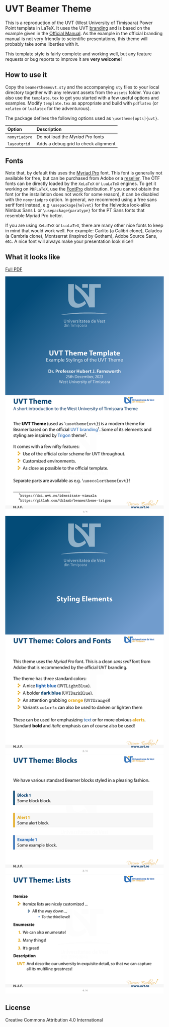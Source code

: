 # UVT Beamer Theme

This is a reproduction of the UVT (West University of Timișoara) Power Point
template in LaTeX. It uses the UVT [branding](https://dci.uvt.ro/identitate-vizuala)
and is based on the example given in the
[Official Manual](https://www.dci.uvt.ro/wp-content/uploads/2019/03/MANUAL-IDENTITATE-NEW-WEB-FINAL-2016-.pdf).
As the example in the official branding manual is not very friendly to scientific
presentations, this theme will probably take some liberties with it.

This template style is fairly complete and working well, but any feature requests
or bug reports to improve it are **very welcome**!

## How to use it

Copy the `beamerthemeuvt.sty` and the accompanying `sty` files to your local
directory together with any relevant assets from the `assets` folder. You can also
use the `template.tex` to get you started with a few useful options and examples.
Modify `template.tex` as appropriate and build with `pdflatex` (or `xelatex` or
`lualatex` for the adventurous).

The package defines the following options used as `\usetheme[opts]{uvt}`.

| Option                            | Description                           |
| :-                                | :-                                    |
| `nomyriadpro`                     | Do not load the *Myriad Pro* fonts    |
| `layoutgrid`                      | Adds a debug grid to check alignment  |

## Fonts

Note that, by default this uses the [Myriad Pro](https://fonts.adobe.com/fonts/myriad)
font. This font is generally not available for free, but can be purchased from
Adobe or a [reseller](https://www.fontspring.com/fonts/adobe/myriad-pro). The
OTF fonts can be directly loaded by the `XeLaTeX` or `LuaLaTeX` engines. To
get it working on `PDFLaTeX`, use the [FontPro](https://github.com/sebschub/FontPro)
distribution. If you cannot obtain the font (or the installation does not work
for some reason), it can be disabled with the `nomyriadpro` option. In general,
we recommend using a free sans serif font instead, e.g `\usepackage{helvet}` for
the Helvetica look-alike Nimbus Sans L or `\usepackage{paratype}` for the PT Sans
fonts that resemble Myriad Pro better.

If you are using `XeLaTeX` or `LuaLaTeX`, there are many other nice fonts to
keep in mind that would work well. For example: Carlito (a Calibri clone),
Caladea (a Cambria clone), Montserrat (inspired by Gotham), Adobe Source Sans,
etc. A nice font will always make your presentation look nicer!

## What it looks like

[Full PDF](template.pdf)

![titlepage](images/template-00.png "Title Page")
![slidepage1](images/template-01.png "Slide Page 1")
![slidepage2](images/template-02.png "Slide Page 2")
![slidepage3](images/template-03.png "Slide Page 3")
![slidepage4](images/template-04.png "Slide Page 4")
![slidepage5](images/template-05.png "Slide Page 5")

## License

Creative Commons Attribution 4.0 International
